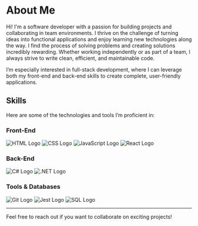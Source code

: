 # About Me

Hi! I'm a software developer with a passion for building projects and collaborating in team environments. I thrive on the challenge of turning ideas into functional applications and enjoy learning new technologies along the way. I find the process of solving problems and creating solutions incredibly rewarding. Whether working independently or as part of a team, I always strive to write clean, efficient, and maintainable code.

I’m especially interested in full-stack development, where I can leverage both my front-end and back-end skills to create complete, user-friendly applications.

## Skills

Here are some of the technologies and tools I’m proficient in:

### Front-End
![HTML Logo](https://img.shields.io/badge/-HTML5-000000?style=for-the-badge&logo=html5&logoColor=E34F26) ![CSS Logo](https://img.shields.io/badge/-CSS3-000000?style=for-the-badge&logo=css3&logoColor=1572B6) ![JavaScript Logo](https://img.shields.io/badge/-JavaScript-000000?style=for-the-badge&logo=javascript&logoColor=F7DF1E) ![React Logo](https://img.shields.io/badge/-React-000000?style=for-the-badge&logo=react&logoColor=61DAFB)

### Back-End
![C# Logo](https://img.shields.io/badge/-C%23-000000?style=for-the-badge&logo=c-sharp&logoColor=239120) ![.NET Logo](https://img.shields.io/badge/-NET-000000?style=for-the-badge&logo=.net&logoColor=512BD4)

### Tools & Databases
![Git Logo](https://img.shields.io/badge/-Git-000000?style=for-the-badge&logo=git&logoColor=F05032) ![Jest Logo](https://img.shields.io/badge/-Jest-000000?style=for-the-badge&logo=jest&logoColor=99425B) ![SQL Logo](https://img.shields.io/badge/-SQL-000000?style=for-the-badge&logo=sql&logoColor=F29111)

---

Feel free to reach out if you want to collaborate on exciting projects!


